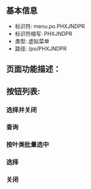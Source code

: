 
## 基本信息

- 标识符: menu.po.PHXJNDPR
- 标识符缩写: PHXJNDPR
- 类型: 虚拟菜单
- 路径: /po/PHXJNDPR

## 页面功能描述：





## 按钮列表:


### 选择并关闭



### 查询



### 按叶类批量选中



### 选择



### 关闭


